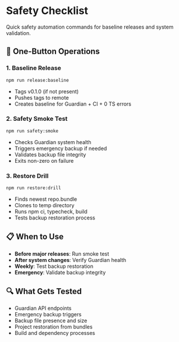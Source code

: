 # Safety Checklist

Quick safety automation commands for baseline releases and system validation.

## 🚀 One-Button Operations

### 1. Baseline Release
```bash
npm run release:baseline
```
- Tags v0.1.0 (if not present)
- Pushes tags to remote
- Creates baseline for Guardian + CI + 0 TS errors

### 2. Safety Smoke Test
```bash
npm run safety:smoke
```
- Checks Guardian system health
- Triggers emergency backup if needed
- Validates backup file integrity
- Exits non-zero on failure

### 3. Restore Drill
```bash
npm run restore:drill
```
- Finds newest repo.bundle
- Clones to temp directory
- Runs npm ci, typecheck, build
- Tests backup restoration process

## 📋 When to Use

- **Before major releases**: Run smoke test
- **After system changes**: Verify Guardian health
- **Weekly**: Test backup restoration
- **Emergency**: Validate backup integrity

## 🔍 What Gets Tested

- Guardian API endpoints
- Emergency backup triggers
- Backup file presence and size
- Project restoration from bundles
- Build and dependency processes
